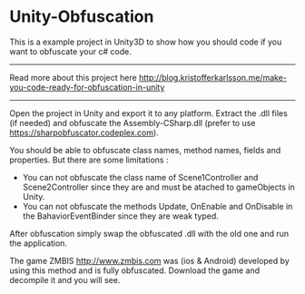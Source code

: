 # Unity-Obfuscation

This is a example project in Unity3D to show how you should code if you want to obfuscate your c# code.

*************************************************************************************************************
Read more about this project here http://blog.kristofferkarlsson.me/make-you-code-ready-for-obfuscation-in-unity
*************************************************************************************************************

Open the project in Unity and export it to any platform. Extract the .dll files (if needed) and obfuscate the Assembly-CSharp.dll (prefer to use https://sharpobfuscator.codeplex.com).

You should be able to obfuscate class names, method names, fields and properties. 
But there are some limitations :
* You can not obfuscate the class name of Scene1Controller and Scene2Controller since they are and must be atached to gameObjects in Unity.
* You can not obfuscate the methods Update, OnEnable and OnDisable in the BahaviorEventBinder since they are weak typed.

After obfuscation simply swap the obfuscated .dll with the old one and run the application.

The game ZMBIS http://www.zmbis.com was (ios & Android) developed by using this method and is fully obfuscated.
Download the game and decompile it and you will see.
